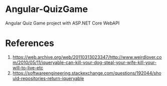# Angular-QuizGame
Angular Quiz Game project with ASP.NET Core WebAPI


# References

1. <https://web.archive.org/web/20110313023347/http://www.weirdlover.com/2010/05/11/iqueryable-can-kill-your-dog-steal-your-wife-kill-your-will-to-live-etc>
2. <https://softwareengineering.stackexchange.com/questions/192044/should-repositories-return-iqueryable>